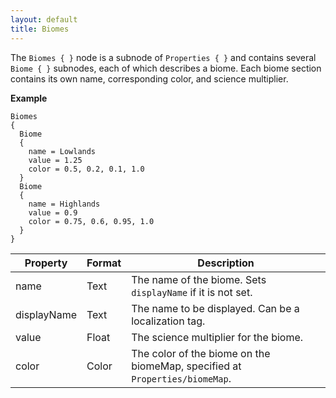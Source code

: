 ```yaml
---
layout: default
title: Biomes
---
```


The `Biomes { }` node is a subnode of `Properties { }` and contains several `Biome { }` subnodes, each of which describes a biome. Each biome section contains its own name, corresponding color, and science multiplier.

**Example**
```
Biomes
{
  Biome
  {
    name = Lowlands
    value = 1.25
    color = 0.5, 0.2, 0.1, 1.0
  }
  Biome
  {
    name = Highlands
    value = 0.9
    color = 0.75, 0.6, 0.95, 1.0
  }
}
```

|Property|Format|Description|
|--------|------|-----------|
|name|Text|The name of the biome. Sets `displayName` if it is not set.|
|displayName|Text|The name to be displayed. Can be a localization tag.|
|value|Float|The science multiplier for the biome.|
|color|Color|The color of the biome on the biomeMap, specified at `Properties/biomeMap`.|
